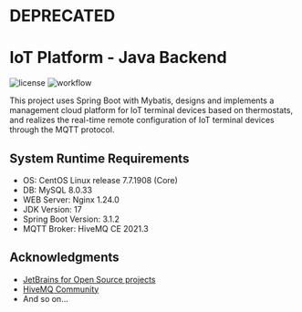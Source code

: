 # DEPRECATED

# IoT Platform - Java Backend

![license](https://img.shields.io/github/license/bephbin51695/IoTPlatform)
![workflow](https://github.com/bephbin51695/IoTPlatform/actions/workflows/maven_ci.yml/badge.svg)

This project uses Spring Boot with Mybatis, designs and implements a management cloud platform for IoT terminal devices
based on thermostats, and realizes the real-time remote configuration of IoT terminal devices through the MQTT protocol.

## System Runtime Requirements

- OS: CentOS Linux release 7.7.1908 (Core)
- DB: MySQL 8.0.33
- WEB Server: Nginx 1.24.0
- JDK Version: 17
- Spring Boot Version: 3.1.2
- MQTT Broker: HiveMQ CE 2021.3

## Acknowledgments

- [JetBrains for Open Source projects](https://www.jetbrains.com/community/opensource/)
- [HiveMQ Community](https://github.com/hivemq/hivemq-community-edition)
- And so on...
